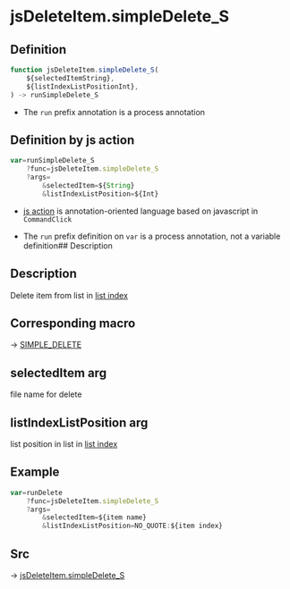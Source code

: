 # jsDeleteItem.simpleDelete_S

## Definition

```js.js
function jsDeleteItem.simpleDelete_S(
	${selectedItemString},
	${listIndexListPositionInt},
) -> runSimpleDelete_S
```

- The `run` prefix annotation is a process annotation
## Definition by js action

```js.js
var=runSimpleDelete_S
	?func=jsDeleteItem.simpleDelete_S
	?args=
		&selectedItem=${String}
		&listIndexListPosition=${Int}
```

- [js action](#) is annotation-oriented language based on javascript in `CommandClick`

- The `run` prefix definition on `var` is a process annotation, not a variable definition## Description

## Description

Delete item from list in [list index](https://github.com/puutaro/CommandClick/blob/master/md/developer/configs/listIndexConfig.md)

## Corresponding macro

-> [SIMPLE_DELETE](https://github.com/puutaro/CommandClick/blob/master/md/developer/js_action/js_action_macro_for_list_index.md#simple_delete)

## selectedItem arg

file name for delete

## listIndexListPosition arg

list position in list in [list index](https://github.com/puutaro/CommandClick/blob/master/md/developer/configs/listIndexConfig.md)

## Example

```js.js
var=runDelete
    ?func=jsDeleteItem.simpleDelete_S
    ?args=
        &selectedItem=${item name}
        &listIndexListPosition=NO_QUOTE:${item index}

```



## Src

-> [jsDeleteItem.simpleDelete_S](https://github.com/puutaro/CommandClick/blob/master/app/src/main/java/com/puutaro/commandclick/fragment_lib/terminal_fragment/js_interface/list_index/JsDeleteItem.kt#L85)


